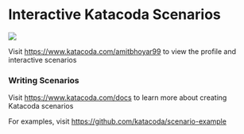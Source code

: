 # Interactive Katacoda Scenarios

[![](http://shields.katacoda.com/katacoda/amitbhoyar99/count.svg)](https://www.katacoda.com/amitbhoyar99 "Get your profile on Katacoda.com")

Visit https://www.katacoda.com/amitbhoyar99 to view the profile and interactive scenarios

### Writing Scenarios
Visit https://www.katacoda.com/docs to learn more about creating Katacoda scenarios

For examples, visit https://github.com/katacoda/scenario-example
